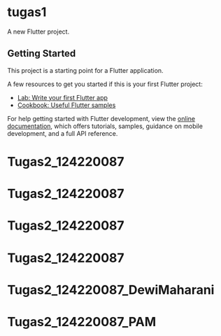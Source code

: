 # tugas1

A new Flutter project.

## Getting Started

This project is a starting point for a Flutter application.

A few resources to get you started if this is your first Flutter project:

- [Lab: Write your first Flutter app](https://docs.flutter.dev/get-started/codelab)
- [Cookbook: Useful Flutter samples](https://docs.flutter.dev/cookbook)

For help getting started with Flutter development, view the
[online documentation](https://docs.flutter.dev/), which offers tutorials,
samples, guidance on mobile development, and a full API reference.
# Tugas2_124220087
# Tugas2_124220087
# Tugas2_124220087
# Tugas2_124220087
# Tugas2_124220087_DewiMaharani
# Tugas2_124220087_PAM
